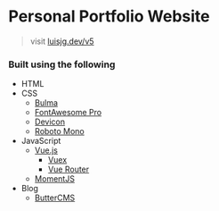 # Personal Portfolio Website

> visit [luisjg.dev/v5](https://luisjg.dev/v5)

### Built using the following

- HTML
- CSS
  - [Bulma](https://bulma.io)
  - [FontAwesome Pro](https://fontawesome.com/)
  - [Devicon](https://konpa.github.io/devicon/)
  - [Roboto Mono](https://fonts.google.com/specimen/Roboto+Mono?selection.family=Roboto+Mono)
- JavaScript
  - [Vue.js](https://vuejs.org)
    - [Vuex](https://vuex.vuejs.org/)
    - [Vue Router](https://router.vuejs.org/en/)
  - [MomentJS](https://momentjs.com/)
- Blog
  - [ButterCMS](https://buttercms.com)
